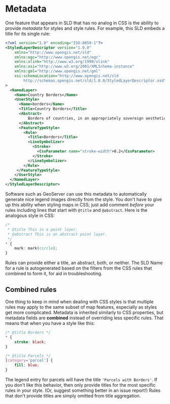 # Metadata

One feature that appears in SLD that has no analog in CSS is the ability to provide *metadata* for styles and style rules. For example, this SLD embeds a title for its single rule:

``` xml
<?xml version="1.0" encoding="ISO-8859-1"?>
<StyledLayerDescriptor version="1.0.0" 
    xmlns="http://www.opengis.net/sld" 
    xmlns:ogc="http://www.opengis.net/ogc"
    xmlns:xlink="http://www.w3.org/1999/xlink" 
    xmlns:xsi="http://www.w3.org/2001/XMLSchema-instance" 
    xmlns:gml="http://www.opengis.net/gml"
    xsi:schemaLocation="http://www.opengis.net/sld 
        http://schemas.opengis.net/sld/1.0.0/StyledLayerDescriptor.xsd"
>
  <NamedLayer>
    <Name>Country Borders</Name>
    <UserStyle>
      <Name>borders</Name>
      <Title>Country Borders</Title>
      <Abstract>
          Borders of countries, in an appropriately sovereign aesthetic.
      </Abstract>
      <FeatureTypeStyle>
        <Rule>
          <Title>Borders</Title>
          <LineSymbolizer>
            <Stroke>
              <CssParameter name="stroke-width">0.2</CssParameter>
            </Stroke>
          </LineSymbolizer>
        </Rule>
     </FeatureTypeStyle>
    </UserStyle>
  </NamedLayer>
</StyledLayerDescriptor>
```

Software such as GeoServer can use this metadata to automatically generate nice legend images directly from the style. You don't have to give up this ability when styling maps in CSS; just add comment *before* your rules including lines that start with `@title` and `@abstract`. Here is the analogous style in CSS:

``` css
/*
 * @title This is a point layer.
 * @abstract This is an abstract point layer.
 */
* {
    mark: mark(circle);
}
```

Rules can provide either a title, an abstract, both, or neither. The SLD Name for a rule is autogenerated based on the filters from the CSS rules that combined to form it, for aid in troubleshooting.

## Combined rules

One thing to keep in mind when dealing with CSS styles is that multiple rules may apply to the same subset of map features, especially as styles get more complicated. Metadata is inherited similarly to CSS properties, but metadata fields are **combined** instead of overriding less specific rules. That means that when you have a style like this:

``` css
/* @title Borders */
* {
    stroke: black;
}

/* @title Parcels */
[category='parcel'] {
    fill: blue;
}
```

The legend entry for parcels will have the title `'Parcels with Borders'`. If you don't like this behavior, then only provide titles for the most specific rules in your style. (Or, suggest something better in an issue report!) Rules that don't provide titles are simply omitted from title aggregation.
